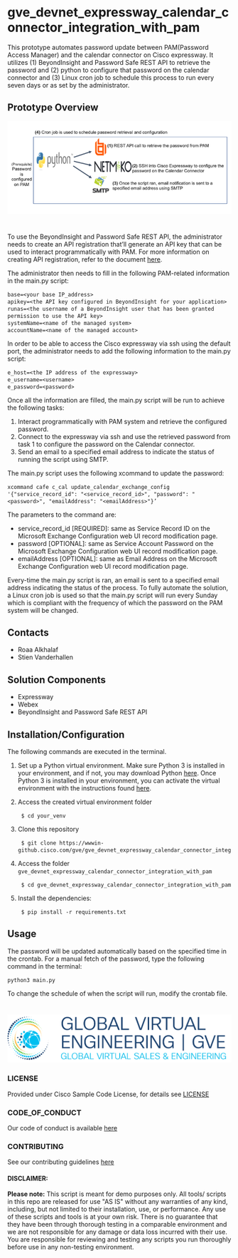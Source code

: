 # gve_devnet_expressway_calendar_connector_integration_with_pam
This prototype automates password update between PAM(Password Access Manager) and the calendar connector on Cisco expressway. It utilizes (1) BeyondInsight and Password Safe REST API to retrieve the password and (2) python to configure that password on the calendar connector and (3) Linux cron job to schedule this process to run every seven days or as set by the administrator.  

## Prototype Overview

![/IMAGES/Overview.png](/IMAGES/Overview.png)
#

To use the BeyondInsight and Password Safe REST API, the administrator needs to create an API registration that’ll generate an API key that can be used to interact programmatically with PAM. For more information on creating API registration, refer to the document [here](https://www.beyondtrust.com/docs/beyondinsight-password-safe/ps/admin/configure-api-registration.htm).


The administrator then needs to fill in the following PAM-related information in the main.py script: 
```
base=<your base IP_address>
apikey=<the API key configured in BeyondInsight for your application>
runas=<the username of a BeyondInsight user that has been granted permission to use the API key>
systemName=<name of the managed system>
accountName=<name of the managed account>
```
In order to be able to access the Cisco expressway via ssh using the default port, the administrator needs to add the following information to the main.py script: 

```
e_host=<the IP address of the expressway>
e_username=<username>
e_password=<password>
```

Once all the information are filled, the main.py script will be run to achieve the following tasks: 
1. Interact programmatically with PAM system and retrieve the configured password. 
2. Connect to the expressway via ssh and use the retrieved password from task 1 to configure the password on the Calendar connector. 
3. Send an email to a specified email address to indicate the status of running the script using SMTP.


The main.py script uses the following xcommand to update the password:
```
xcommand cafe c_cal update_calendar_exchange_config '{"service_record_id": "<service_record_id>", "password": "<password>", "emailAddress": "<emailAddress>"}’
```

The parameters to the command are: 
* service_record_id [REQUIRED]: same as Service Record ID on the Microsoft Exchange Configuration web UI record modification page.
* password [OPTIONAL]: same as Service Account Password on the Microsoft Exchange Configuration web UI record modification page.
* emailAddress [OPTIONAL]: same as Email Address on the Microsoft Exchange Configuration web UI record modification page.


Every-time the main.py script is ran, an email is sent to a specified email address indicating the status of the process. To fully automate the solution, a Linux cron job is used so that the main.py script will run every Sunday which is compliant with the frequency of which the password on the PAM system will be changed. 



## Contacts
* Roaa Alkhalaf
* Stien Vanderhallen

## Solution Components
* Expressway
*  Webex
*  BeyondInsight and Password Safe REST API



## Installation/Configuration

The following commands are executed in the terminal.

1. Set up a Python virtual environment. Make sure Python 3 is installed in your environment, and if not, you may download Python [here](https://www.python.org/downloads/). 
Once Python 3 is installed in your environment, you can activate the virtual environment with the instructions found [here](https://docs.python.org/3/tutorial/venv.html). 

2. Access the created virtual environment folder

        $ cd your_venv

3. Clone this repository

        $ git clone https://wwwin-github.cisco.com/gve/gve_devnet_expressway_calendar_connector_integration_with_pam 



4. Access the folder `gve_devnet_expressway_calendar_connector_integration_with_pam`

        $ cd gve_devnet_expressway_calendar_connector_integration_with_pam

5. Install the dependencies:

        $ pip install -r requirements.txt



## Usage

The password will be updated automatically based on the specified time in the crontab. For a manual fetch of the password, type the following command in the terminal: 

```
python3 main.py
```

To change the schedule of when the script will run, modify the crontab file.


# 

![/IMAGES/0image.png](/IMAGES/0image.png)

### LICENSE

Provided under Cisco Sample Code License, for details see [LICENSE](LICENSE.md)

### CODE_OF_CONDUCT

Our code of conduct is available [here](CODE_OF_CONDUCT.md)

### CONTRIBUTING

See our contributing guidelines [here](CONTRIBUTING.md)

#### DISCLAIMER:
<b>Please note:</b> This script is meant for demo purposes only. All tools/ scripts in this repo are released for use "AS IS" without any warranties of any kind, including, but not limited to their installation, use, or performance. Any use of these scripts and tools is at your own risk. There is no guarantee that they have been through thorough testing in a comparable environment and we are not responsible for any damage or data loss incurred with their use.
You are responsible for reviewing and testing any scripts you run thoroughly before use in any non-testing environment.
